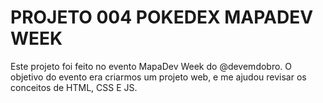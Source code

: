 # PROJETO 004 POKEDEX MAPADEV WEEK
 Este projeto foi feito no evento MapaDev Week do @devemdobro. O objetivo do evento era criarmos um projeto web, e me ajudou revisar os conceitos de HTML, CSS E JS.
